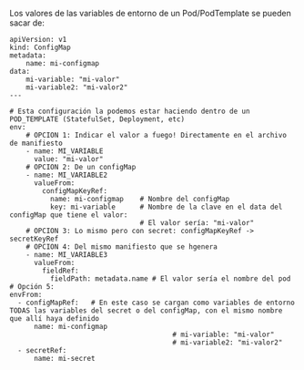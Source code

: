 Los valores de las variables de entorno de un Pod/PodTemplate se pueden sacar de:


    apiVersion: v1
    kind: ConfigMap
    metadata:
        name: mi-configmap
    data:
        mi-variable: "mi-valor"
        mi-variable2: "mi-valor2"
    ---

    # Esta configuración la podemos estar haciendo dentro de un POD_TEMPLATE (StatefulSet, Deployment, etc)
    env:
        # OPCION 1: Indicar el valor a fuego! Directamente en el archivo de manifiesto
        - name: MI_VARIABLE
          value: "mi-valor"
        # OPCION 2: De un configMap
        - name: MI_VARIABLE2
          valueFrom: 
            configMapKeyRef:
              name: mi-configmap    # Nombre del configMap
              key: mi-variable      # Nombre de la clave en el data del configMap que tiene el valor: 
                                    # El valor sería: "mi-valor"
        # OPCION 3: Lo mismo pero con secret: configMapKeyRef -> secretKeyRef
        # OPCION 4: Del mismo manifiesto que se hgenera
        - name: MI_VARIABLE3
          valueFrom:
            fieldRef:
              fieldPath: metadata.name # El valor sería el nombre del pod
    # Opción 5:
    envFrom:
      - configMapRef:   # En este caso se cargan como variables de entorno TODAS las variables del secret o del configMap, con el mismo nombre que allí haya definido
          name: mi-configmap
                                            # mi-variable: "mi-valor"
                                            # mi-variable2: "mi-valor2"
      - secretRef:
          name: mi-secret